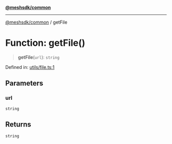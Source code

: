 [**@meshsdk/common**](../README.md)

***

[@meshsdk/common](../globals.md) / getFile

# Function: getFile()

> **getFile**(`url`): `string`

Defined in: [utils/file.ts:1](https://github.com/MeshJS/mesh/blob/1abde1553cbd7cf2cf4e40197fc0de9e4a7d0f49/packages/mesh-common/src/utils/file.ts#L1)

## Parameters

### url

`string`

## Returns

`string`

